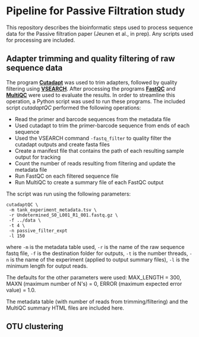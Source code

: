 # Pipeline for Passive Filtration study

This repository describes the bioinformatic steps used to process sequence data for the Passive filtration paper (Jeunen et al., in prep). Any scripts used for processing are included. 

## Adapter trimming and quality filtering of raw sequence data

The program [**Cutadapt**](https://cutadapt.readthedocs.io/en/stable/) was used to trim adapters, followed by quality filtering using [**VSEARCH**](https://github.com/torognes/vsearch). After processing the programs [**FastQC**](https://www.bioinformatics.babraham.ac.uk/projects/fastqc/) and [**MultiQC**](https://multiqc.info/) were used to evaluate the results. In order to streamline this operation, a Python script was used to run these programs. The included script *cutadaptQC* performed the following operations:

- Read the primer and barcode sequences from the metadata file
- Used cutadapt to trim the primer-barcode sequence from ends of each sequence
- Used the VSEARCH command `-fastq_filter` to quality filter the cutadapt outputs and create fasta files
- Create a manifest file that contains the path of each resulting sample output for tracking
- Count the number of reads resulting from filtering and update the metadata file
- Run FastQC on each filtered sequence file
- Run MultiQC to create a summary file of each FastQC output

The script was run using the following parameters:

```
cutadaptQC \
 -m tank_experiment_metadata.tsv \
 -r Undetermined_S0_L001_R1_001.fastq.gz \
 -f ../data \
 -t 4 \
 -n passive_filter_expt
 -l 150
```

where `-m` is the metadata table used, `-r` is the name of the raw sequence fastq file, `-f` is the destination folder for outputs, `-t` is the number threads, `-n` is the name of the experiment (applied to output summary files), `-l` is the minimum length for output reads. 

The defaults for the other parameters were used: MAX_LENGTH = 300, MAXN (maximum number of N's) = 0, ERROR (maximum expected error value) = 1.0. 

The metadata table (with number of reads from trimming/filtering) and the MultiQC summary HTML files are included here.

## OTU clustering


